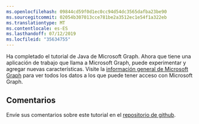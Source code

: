 ```yaml
---
ms.openlocfilehash: 09844cd59f0d1ec0cc94d54dc3565dafba23be90
ms.sourcegitcommit: 02054b307013cce781be2a3512ec1e54f1a322eb
ms.translationtype: MT
ms.contentlocale: es-ES
ms.lasthandoff: 07/12/2019
ms.locfileid: "35634755"
---
```

<!-- markdownlint-disable MD002 MD041 -->

Ha completado el tutorial de Java de Microsoft Graph. Ahora que tiene una aplicación de trabajo que llama a Microsoft Graph, puede experimentar y agregar nuevas características. Visite la [información general de Microsoft Graph](/graph/overview) para ver todos los datos a los que puede tener acceso con Microsoft Graph.

## <a name="feedback"></a>Comentarios

Envíe sus comentarios sobre este tutorial en el [repositorio de github](https://github.com/microsoftgraph/msgraph-training-java).
